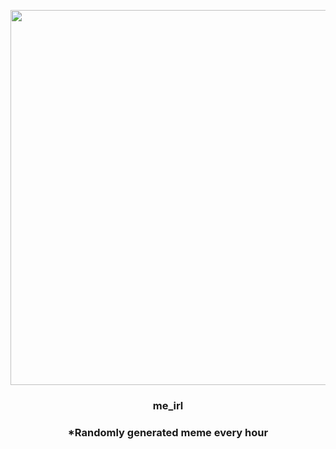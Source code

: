 <p align="center">
        <img src="https://i.redd.it/0tqo9672j32a1.jpg" width="600" height="600">
        </p>
        <h3 align="center">me_irl</h3>
        <h3 align="center">*Randomly generated meme every hour</h3>
    